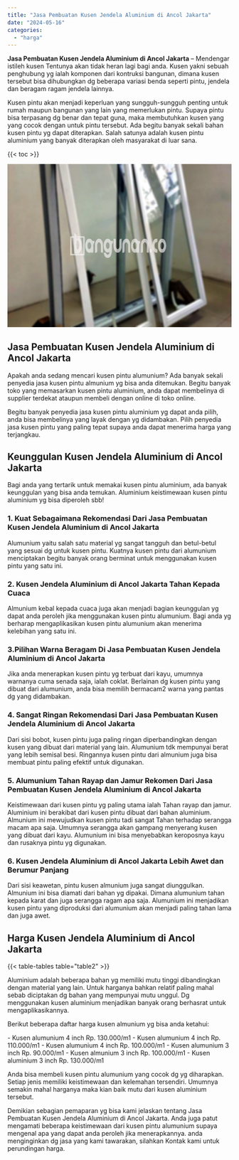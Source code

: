 ```yaml
---
title: "Jasa Pembuatan Kusen Jendela Aluminium di Ancol Jakarta"
date: "2024-05-16"
categories: 
  - "harga"
---
```


**Jasa Pembuatan Kusen Jendela Aluminium di Ancol Jakarta** – Mendengar istileh kusen Tentunya akan tidak heran lagi bagi anda. Kusen yakni sebuah penghubung yg ialah komponen dari kontruksi bangunan, dimana kusen tersebut bisa dihubungkan dg beberapa variasi benda seperti pintu, jendela dan beragam ragam jendela lainnya.

Kusen pintu akan menjadi keperluan yang sungguh-sungguh penting untuk rumah maupun bangunan yang lain yang memerlukan pintu. Supaya pintu bisa terpasang dg benar dan tepat guna, maka membutuhkan kusen yang yang cocok dengan untuk pintu tersebut. Ada begitu banyak sekali bahan kusen pintu yg dapat diterapkan. Salah satunya adalah kusen pintu aluminium yang banyak diterapkan oleh masyarakat di luar sana.

{{< toc >}}

![Jasa Pembuatan Kusen Jendela Aluminium di Ancol Jakarta](/images/harga-kusen-jendela-alumunium-22.png)

## Jasa Pembuatan Kusen Jendela Aluminium di Ancol Jakarta

Apakah anda sedang mencari kusen pintu alumunium? Ada banyak sekali penyedia jasa kusen pintu almunium yg bisa anda ditemukan. Begitu banyak toko yang memasarkan kusen pintu aluminium, anda dapat membelinya di supplier terdekat ataupun membeli dengan online di toko online.

Begitu banyak penyedia jasa kusen pintu aluminium yg dapat anda pilih, anda bisa membelinya yang layak dengan yg didambakan. Pilih penyedia jasa kusen pintu yang paling tepat supaya anda dapat menerima harga yang terjangkau.

## Keunggulan Kusen Jendela Aluminium di Ancol Jakarta

Bagi anda yang tertarik untuk memakai kusen pintu aluminium, ada banyak keunggulan yang bisa anda temukan. Aluminium keistimewaan kusen pintu aluminium yg bisa diperoleh sbb!

### 1\. Kuat Sebagaimana Rekomendasi Dari Jasa Pembuatan Kusen Jendela Aluminium di Ancol Jakarta

Alumunium yaitu salah satu material yg sangat tangguh dan betul-betul yang sesuai dg untuk kusen pintu. Kuatnya kusen pintu dari alumunium menciptakan begitu banyak orang berminat untuk menggunakan kusen pintu yang satu ini.

### 2\. Kusen Jendela Aluminium di Ancol Jakarta Tahan Kepada Cuaca

Almunium kebal kepada cuaca juga akan menjadi bagian keunggulan yg dapat anda peroleh jika menggunakan kusen pintu alumunium. Bagi anda yg berharap mengaplikasikan kusen pintu alumunium akan menerima kelebihan yang satu ini.

### 3.Pilihan Warna Beragam Di Jasa Pembuatan Kusen Jendela Aluminium di Ancol Jakarta

Jika anda menerapkan kusen pintu yg terbuat dari kayu, umumnya warnanya cuma senada saja, ialah coklat. Berlainan dg kusen pintu yang dibuat dari alumunium, anda bisa memilih bermacam2 warna yang pantas dg yang didambakan.

### 4\. Sangat Ringan Rekomendasi Dari Jasa Pembuatan Kusen Jendela Aluminium di Ancol Jakarta

Dari sisi bobot, kusen pintu juga paling ringan diperbandingkan dengan kusen yang dibuat dari material yang lain. Alumunium tdk mempunyai berat yang lebih semisal besi. Ringannya kusen pintu dari almunium juga bisa membuat pintu paling efektif untuk digunakan.

### 5\. Alumunium Tahan Rayap dan Jamur Rekomen Dari Jasa Pembuatan Kusen Jendela Aluminium di Ancol Jakarta

Keistimewaan dari kusen pintu yg paling utama ialah Tahan rayap dan jamur. Aluminium ini berakibat dari kusen pintu dibuat dari bahan aluminium. Almunium ini mewujudkan kusen pintu tadi sangat Tahan terhadap serangga macam apa saja. Umumnya serangga akan gampang menyerang kusen yang dibuat dari kayu. Alumunium ini bisa menyebabkan keroposnya kayu dan rusaknya pintu yg digunakan.

### 6\. Kusen Jendela Aluminium di Ancol Jakarta Lebih Awet dan Berumur Panjang

Dari sisi keawetan, pintu kusen almunium juga sangat diunggulkan. Almunium ini bisa diamati dari bahan yg dipakai. Dimana alumunium tahan kepada karat dan juga serangga ragam apa saja. Alumunium ini menjadikan kusen pintu yang diproduksi dari alumunium akan menjadi paling tahan lama dan juga awet.

## Harga Kusen Jendela Aluminium di Ancol Jakarta

{{< table-tables table="table2" >}}

Aluminium adalah beberapa bahan yg memiliki mutu tinggi dibandingkan dengan material yang lain. Untuk harganya bahkan relatif paling mahal sebab diciptakan dg bahan yang mempunyai mutu unggul. Dg menggunakan kusen aluminium menjadikan banyak orang berhasrat untuk mengaplikasikannya.

Berikut beberapa daftar harga kusen almunium yg bisa anda ketahui:

\- Kusen alumunium 4 inch Rp. 130.000/m1 - Kusen alumunium 4 inch Rp. 110.000/m1 - Kusen alumunium 4 inch Rp. 100.000/m1 - Kusen alumunium 3 inch Rp. 90.000/m1 - Kusen almunium 3 inch Rp. 100.000/m1 - Kusen aluminium 3 inch Rp. 130.000/m1

Anda bisa membeli kusen pintu alumunium yang cocok dg yg diharapkan. Setiap jenis memiliki keistimewaan dan kelemahan tersendiri. Umumnya semakin mahal harganya maka kian baik mutu dari kusen aluminium tersebut.

Demikian sebagian pemaparan yg bisa kami jelaskan tentang Jasa Pembuatan Kusen Jendela Aluminium di Ancol Jakarta. Anda juga patut mengamati beberapa keistimewaan dari kusen pintu alumunium supaya mengenal apa yang dapat anda peroleh jika menerapkannya. anda menginginkan dg jasa yang kami tawarakan, silahkan Kontak kami untuk perundingan harga.
